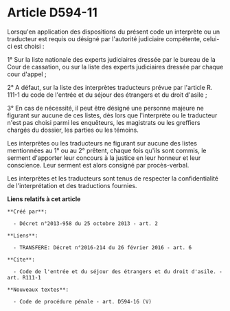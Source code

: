 # Article D594-11

Lorsqu'en application des dispositions du présent code un interprète ou un traducteur est requis ou désigné par l'autorité
judiciaire compétente, celui-ci est choisi : 

1° Sur la liste nationale des experts judiciaires dressée par le bureau de la Cour de cassation, ou sur la liste des experts
judiciaires dressée par chaque cour d'appel ; 

2° A défaut, sur la liste des interprètes traducteurs prévue par l'article R. 111-1 du code de l'entrée et du séjour des
étrangers et du droit d'asile ; 

3° En cas de nécessité, il peut être désigné une personne majeure ne figurant sur aucune de ces listes, dès lors que
l'interprète ou le traducteur n'est pas choisi parmi les enquêteurs, les magistrats ou les greffiers chargés du dossier, les
parties ou les témoins. 

Les interprètes ou les traducteurs ne figurant sur aucune des listes mentionnées au 1° ou au 2° prêtent, chaque fois qu'ils
sont commis, le serment d'apporter leur concours à la justice en leur honneur et leur conscience. Leur serment est alors
consigné par procès-verbal. 

Les interprètes et les traducteurs sont tenus de respecter la confidentialité de l'interprétation et des traductions
fournies.

**Liens relatifs à cet article**

	**Créé par**:

	  - Décret n°2013-958 du 25 octobre 2013 - art. 2

	**Liens**:

	  - TRANSFERE: Décret n°2016-214 du 26 février 2016 - art. 6

	**Cite**:

	  - Code de l'entrée et du séjour des étrangers et du droit d'asile. - art. R111-1

	**Nouveaux textes**:

	  - Code de procédure pénale - art. D594-16 (V)
